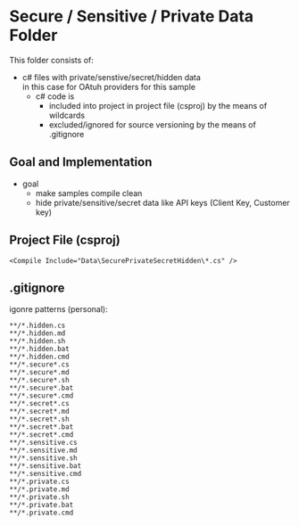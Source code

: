 ﻿# Secure / Sensitive / Private Data Folder

This folder consists of:

*	c# files with private/senstive/secret/hidden data		
	in this case for OAtuh providers for this sample	
	*	c# code is 
		*	included into project in project file (csproj) by the means of wildcards		
		*	excluded/ignored for source versioning by the means of .gitignore

## Goal and Implementation

*	goal		
	*	make samples compile clean
	*	hide private/sensitive/secret data like API keys (Client Key, Customer key)

## Project File (csproj)

    <Compile Include="Data\SecurePrivateSecretHidden\*.cs" />

## .gitignore

igonre patterns (personal):


	**/*.hidden.cs
	**/*.hidden.md
	**/*.hidden.sh
	**/*.hidden.bat
	**/*.hidden.cmd
	**/*.secure*.cs
	**/*.secure*.md
	**/*.secure*.sh
	**/*.secure*.bat
	**/*.secure*.cmd
	**/*.secret*.cs
	**/*.secret*.md
	**/*.secret*.sh
	**/*.secret*.bat
	**/*.secret*.cmd
	**/*.sensitive.cs
	**/*.sensitive.md
	**/*.sensitive.sh
	**/*.sensitive.bat
	**/*.sensitive.cmd
	**/*.private.cs
	**/*.private.md
	**/*.private.sh
	**/*.private.bat
	**/*.private.cmd


